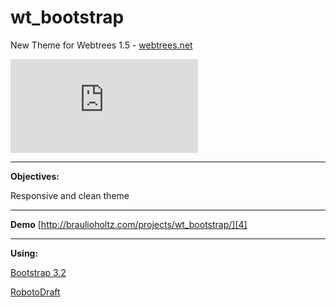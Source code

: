 wt_bootstrap
============
New Theme for Webtrees 1.5 - [webtrees.net][1]

[![Analytics](https://ga-beacon.appspot.com/UA-54080279-2/wt_bootstrap/README.md)](https://github.com/igrigorik/ga-beacon)

----------


**Objectives:**

Responsive and clean theme


----------


**Demo**
[http://braulioholtz.com/projects/wt_bootstrap/][4]


  
----------


**Using:**

[Bootstrap 3.2][2]

[RobotoDraft][3]



  [1]: http://www.webtrees.net
  [2]: http://getbootstrap.com
  [3]: https://fonts.googleapis.com/css?family=RobotoDraft:regular,bold,italic,thin,light,bolditalic,black,medium
  [4]: http://braulioholtz.com/projects/wt_bootstrap/
